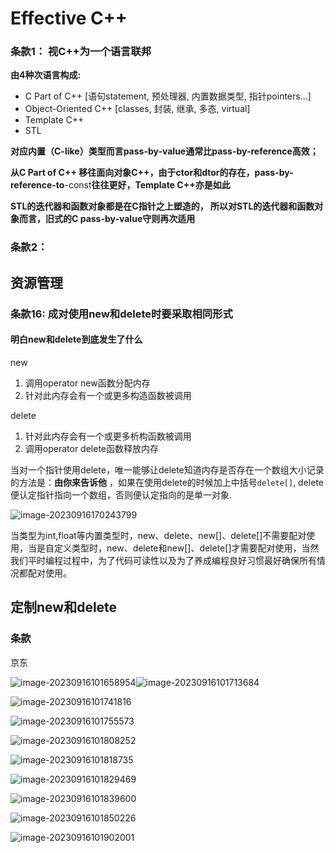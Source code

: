# Effective C++ 

### 条款1： 视C++为一个语言联邦

**由4种次语言构成:**

- C Part of C++			   [语句statement,  预处理器, 内置数据类型, 指针pointers...]
- Object-Oriented C++ [classes, 封装, 继承, 多态, virtual]
- Template C++
- STL

**对应内置（C-like）类型而言pass-by-value通常比pass-by-reference高效；**

**从C Part of C++ 移往面向对象C++，由于ctor和dtor的存在，pass-by-reference-to**-const**往往更好，Template C++亦是如此**

**STL的迭代器和函数对象都是在C指针之上塑造的， 所以对STL的迭代器和函数对象而言，旧式的C pass-by-value守则再次适用**

### 条款2：

## 资源管理

### 条款16:  成对使用new和delete时要采取相同形式

#### 明白new和delete到底发生了什么

new

1. 调用operator new函数分配内存
2. 针对此内存会有一个或更多构造函数被调用

delete

1. 针对此内存会有一个或更多析构函数被调用
2. 调用operator delete函数释放内存

当对一个指针使用delete，唯一能够让delete知道内存是否存在一个数组大小记录的方法是：**由你来告诉他** ，如果在使用delete的时候加上中括号`delete[]`, delete便认定指针指向一个数组，否则便认定指向的是单一对象.

![image-20230916170243799](C:%5CUsers%5C28568%5CAppData%5CRoaming%5CTypora%5Ctypora-user-images%5Cimage-20230916170243799.png)

当类型为int,float等内置类型时，new、delete、new[]、delete[]不需要配对使用，当是自定义类型时，new、delete和new[]、delete[]才需要配对使用，当然我们平时编程过程中，为了代码可读性以及为了养成编程良好习惯最好确保所有情况都配对使用。

## 定制new和delete

### 条款





京东

![image-20230916101658954](C:%5CUsers%5C28568%5CAppData%5CRoaming%5CTypora%5Ctypora-user-images%5Cimage-20230916101658954.png)![image-20230916101713684](C:%5CUsers%5C28568%5CAppData%5CRoaming%5CTypora%5Ctypora-user-images%5Cimage-20230916101713684.png)

![image-20230916101741816](C:%5CUsers%5C28568%5CAppData%5CRoaming%5CTypora%5Ctypora-user-images%5Cimage-20230916101741816.png)

![image-20230916101755573](C:%5CUsers%5C28568%5CAppData%5CRoaming%5CTypora%5Ctypora-user-images%5Cimage-20230916101755573.png)

![image-20230916101808252](C:%5CUsers%5C28568%5CAppData%5CRoaming%5CTypora%5Ctypora-user-images%5Cimage-20230916101808252.png)

![image-20230916101818735](C:%5CUsers%5C28568%5CAppData%5CRoaming%5CTypora%5Ctypora-user-images%5Cimage-20230916101818735.png)

![image-20230916101829469](C:%5CUsers%5C28568%5CAppData%5CRoaming%5CTypora%5Ctypora-user-images%5Cimage-20230916101829469.png)

![image-20230916101839600](C:%5CUsers%5C28568%5CAppData%5CRoaming%5CTypora%5Ctypora-user-images%5Cimage-20230916101839600.png)

![image-20230916101850226](C:%5CUsers%5C28568%5CAppData%5CRoaming%5CTypora%5Ctypora-user-images%5Cimage-20230916101850226.png)

![image-20230916101902001](C:%5CUsers%5C28568%5CAppData%5CRoaming%5CTypora%5Ctypora-user-images%5Cimage-20230916101902001.png)